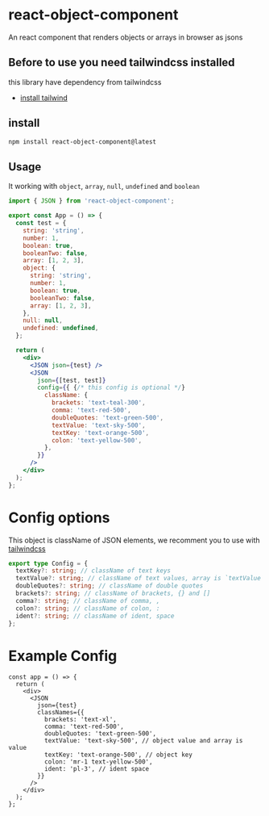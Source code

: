 # react-object-component

An react component that renders objects or arrays in browser as jsons

## Before to use you need tailwindcss installed

this library have dependency from tailwindcss

- [install tailwind](https://tailwindcss.com/docs/installation)

## install

```bash
npm install react-object-component@latest
```

## Usage

It working with `object`, `array`, `null`, `undefined` and `boolean`

```jsx
import { JSON } from 'react-object-component';

export const App = () => {
  const test = {
    string: 'string',
    number: 1,
    boolean: true,
    booleanTwo: false,
    array: [1, 2, 3],
    object: {
      string: 'string',
      number: 1,
      boolean: true,
      booleanTwo: false,
      array: [1, 2, 3],
    },
    null: null,
    undefined: undefined,
  };

  return (
    <div>
      <JSON json={test} />
      <JSON
        json={[test, test]}
        config={{ {/* this config is optional */}
          className: {
            brackets: 'text-teal-300',
            comma: 'text-red-500',
            doubleQuotes: 'text-green-500',
            textValue: 'text-sky-500',
            textKey: 'text-orange-500',
            colon: 'text-yellow-500',
          },
        }}
      />
    </div>
  );
};
```

# Config options

This object is className of JSON elements, we recomment you to use with [tailwindcss](https://tailwindcss.com/)

```ts
export type Config = {
  textKey?: string; // className of text keys
  textValue?: string; // className of text values, array is `textValue`
  doubleQuotes?: string; // className of double quotes
  brackets?: string; // className of brackets, {} and []
  comma?: string; // className of comma, ,
  colon?: string; // className of colon, :
  ident?: string; // className of ident, space
};
```

# Example Config

```tsx
const app = () => {
  return (
    <div>
      <JSON
        json={test}
        classNames={{
          brackets: 'text-xl',
          comma: 'text-red-500',
          doubleQuotes: 'text-green-500',
          textValue: 'text-sky-500', // object value and array is value
          textKey: 'text-orange-500', // object key
          colon: 'mr-1 text-yellow-500',
          ident: 'pl-3', // ident space
        }}
      />
    </div>
  );
};
```
